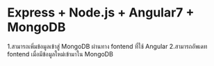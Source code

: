 # Express + Node.js + Angular7 + MongoDB

1.สามารถเพิ่มข้อมูลเข้าสู่ MongoDB ผ่านทาง fontend ที่ใช้ Angular
2.สามารถอัพเดท fontend เมื่อมีข้อมูลใหม่เข้ามาใน MongoDB



